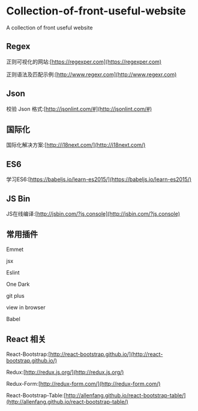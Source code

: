 # Collection-of-front-useful-website
A collection of front useful website


## Regex 
正则可视化的网站:[https://regexper.com](https://regexper.com)

正则语法及匹配示例:[http://www.regexr.com](http://www.regexr.com)

## Json
校验 Json 格式:[http://jsonlint.com/#](http://jsonlint.com/#)

## 国际化
国际化解决方案:[http://i18next.com/](http://i18next.com/)

## ES6 
学习ES6:[https://babeljs.io/learn-es2015/](https://babeljs.io/learn-es2015/) 

## JS Bin 
JS在线编译:[http://jsbin.com/?js,console](http://jsbin.com/?js,console) 

## 常用插件 
Emmet

jsx

Eslint 

One Dark 

git plus 

view in browser 

Babel

## React 相关 
React-Bootstrap:[http://react-bootstrap.github.io/](http://react-bootstrap.github.io/)  

Redux:[http://redux.js.org/](http://redux.js.org/)

Redux-Form:[http://redux-form.com/](http://redux-form.com/)

React-Bootstrap-Table:[http://allenfang.github.io/react-bootstrap-table/](http://allenfang.github.io/react-bootstrap-table/)

